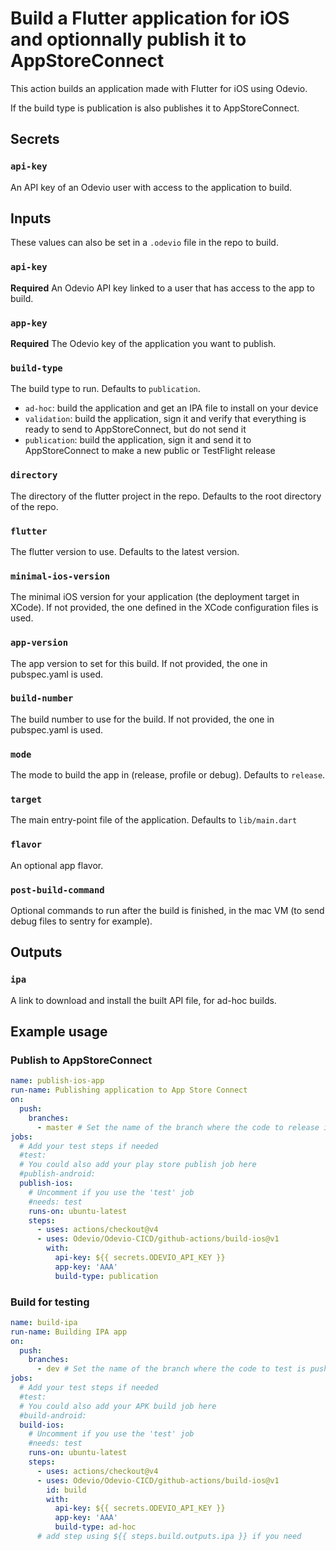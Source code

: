 # Build a Flutter application for iOS and optionnally publish it to AppStoreConnect

This action builds an application made with Flutter for iOS using Odevio.

If the build type is publication is also publishes it to AppStoreConnect.

## Secrets
### `api-key`
An API key of an Odevio user with access to the application to build.

## Inputs

These values can also be set in a `.odevio` file in the repo to build.

### `api-key`
**Required** An Odevio API key linked to a user that has access to the app to build.

### `app-key`
**Required** The Odevio key of the application you want to publish.

### `build-type`
The build type to run. Defaults to `publication`.
- `ad-hoc`: build the application and get an IPA file to install on your device
- `validation`: build the application, sign it and verify that everything is ready to send to AppStoreConnect, but do not send it
- `publication`: build the application, sign it and send it to AppStoreConnect to make a new public or TestFlight release

### `directory`
The directory of the flutter project in the repo. Defaults to the root directory of the repo.

### `flutter`
The flutter version to use. Defaults to the latest version.

### `minimal-ios-version`
The minimal iOS version for your application (the deployment target in XCode). If not provided, the one defined in the XCode configuration files is used.

### `app-version`
The app version to set for this build. If not provided, the one in pubspec.yaml is used.

### `build-number`
The build number to use for the build. If not provided, the one in pubspec.yaml is used.

### `mode`
The mode to build the app in (release, profile or debug). Defaults to `release`.

### `target`
The main entry-point file of the application. Defaults to `lib/main.dart`

### `flavor`
An optional app flavor.

### `post-build-command`
Optional commands to run after the build is finished, in the mac VM (to send debug files to sentry for example).

## Outputs

### `ipa`
A link to download and install the built API file, for ad-hoc builds.

## Example usage

### Publish to AppStoreConnect
```yaml
name: publish-ios-app
run-name: Publishing application to App Store Connect
on:
  push:
    branches:
      - master # Set the name of the branch where the code to release is pushed
jobs:
  # Add your test steps if needed
  #test:
  # You could also add your play store publish job here
  #publish-android:
  publish-ios:
    # Uncomment if you use the 'test' job
    #needs: test
    runs-on: ubuntu-latest
    steps:
      - uses: actions/checkout@v4
      - uses: Odevio/Odevio-CICD/github-actions/build-ios@v1
        with:
          api-key: ${{ secrets.ODEVIO_API_KEY }}
          app-key: 'AAA'
          build-type: publication
```

### Build for testing
```yaml
name: build-ipa
run-name: Building IPA app
on:
  push:
    branches:
      - dev # Set the name of the branch where the code to test is pushed
jobs:
  # Add your test steps if needed
  #test:
  # You could also add your APK build job here
  #build-android:
  build-ios:
    # Uncomment if you use the 'test' job
    #needs: test
    runs-on: ubuntu-latest
    steps:
      - uses: actions/checkout@v4
      - uses: Odevio/Odevio-CICD/github-actions/build-ios@v1
        id: build
        with:
          api-key: ${{ secrets.ODEVIO_API_KEY }}
          app-key: 'AAA'
          build-type: ad-hoc
      # add step using ${{ steps.build.outputs.ipa }} if you need
```
